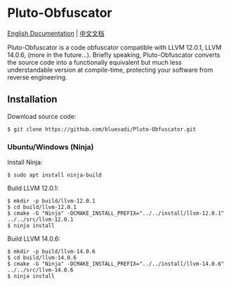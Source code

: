 # Pluto-Obfuscator
[English Documentation](README.md) | [中文文档](README_zh-cn.md)

Pluto-Obfuscator is a code obfuscator compatible with LLVM 12.0.1, LLVM 14.0.6, (more in the future...). Briefly speaking, Pluto-Obfuscator converts the source code into a functionally equivalent but much less understandable version at compile-time, protecting your software from reverse engineering.

## Installation
Download source code:
```
$ git clone https://github.com/bluesadi/Pluto-Obfuscator.git
```
### Ubuntu/Windows (Ninja)
Install Ninja:
```
$ sudo apt install ninja-build
```
Build LLVM 12.0.1:
```
$ mkdir -p build/llvm-12.0.1
$ cd build/llvm-12.0.1
$ cmake -G "Ninja" -DCMAKE_INSTALL_PREFIX="../../install/llvm-12.0.1" ../../src/llvm-12.0.1
$ ninja install
```
Build LLVM 14.0.6:
```
$ mkdir -p build/llvm-14.0.6
$ cd build/llvm-14.0.6
$ cmake -G "Ninja" -DCMAKE_INSTALL_PREFIX="../../install/llvm-14.0.6" ../../src/llvm-14.0.6
$ ninja install
```